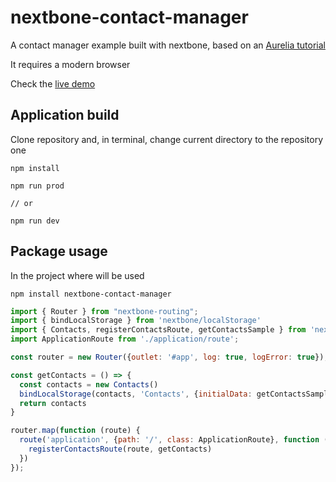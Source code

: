 # nextbone-contact-manager

A contact manager example built with nextbone, based on an [Aurelia tutorial](https://aurelia.io/docs/tutorials/creating-a-contact-manager)

It requires a modern browser

Check the [live demo](https://blikblum.github.io/nextbone-contact-manager/build/)

## Application build

Clone repository and, in terminal, change current directory to the repository one  

```
npm install

npm run prod

// or

npm run dev
```

## Package usage

In the project where will be used

```
npm install nextbone-contact-manager
```

```js
import { Router } from "nextbone-routing";
import { bindLocalStorage } from 'nextbone/localStorage'
import { Contacts, registerContactsRoute, getContactsSample } from 'nextbone-contact-manager'
import ApplicationRoute from './application/route';

const router = new Router({outlet: '#app', log: true, logError: true});

const getContacts = () => {
  const contacts = new Contacts()
  bindLocalStorage(contacts, 'Contacts', {initialData: getContactsSample})
  return contacts
}

router.map(function (route) {
  route('application', {path: '/', class: ApplicationRoute}, function () {
    registerContactsRoute(route, getContacts)
  })
});
```